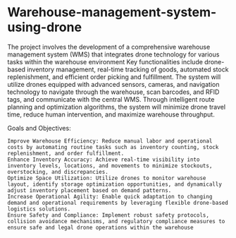 # Warehouse-management-system-using-drone
The project involves the development of a comprehensive warehouse management system (WMS) that integrates drone technology for various tasks within the warehouse environment
    Key functionalities include drone-based inventory management, real-time tracking of goods, automated stock replenishment, and efficient order picking and fulfillment.
    The system will utilize drones equipped with advanced sensors, cameras, and navigation technology to navigate through the warehouse, scan barcodes, and RFID tags, and communicate with the central WMS.
    Through intelligent route planning and optimization algorithms, the system will minimize drone travel time, reduce human intervention, and maximize warehouse throughput.

Goals and Objectives:

    Improve Warehouse Efficiency: Reduce manual labor and operational costs by automating routine tasks such as inventory counting, stock replenishment, and order fulfillment.
    Enhance Inventory Accuracy: Achieve real-time visibility into inventory levels, locations, and movements to minimize stockouts, overstocking, and discrepancies.
    Optimize Space Utilization: Utilize drones to monitor warehouse layout, identify storage optimization opportunities, and dynamically adjust inventory placement based on demand patterns.
    Increase Operational Agility: Enable quick adaptation to changing demand and operational requirements by leveraging flexible drone-based logistics solutions.
    Ensure Safety and Compliance: Implement robust safety protocols, collision avoidance mechanisms, and regulatory compliance measures to ensure safe and legal drone operations within the warehouse
